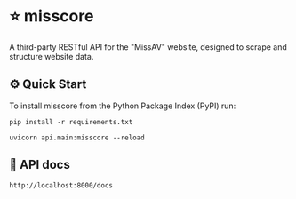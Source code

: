 # ⭐️ misscore

A third-party RESTful API for the "MissAV" website, designed to scrape and structure website data.

## ⚙️ Quick Start

To install misscore from the Python Package Index (PyPI) run:

```
pip install -r requirements.txt
```

```
uvicorn api.main:misscore --reload
```

## 📖 API docs

```
http://localhost:8000/docs
```
